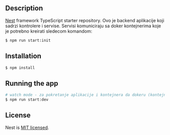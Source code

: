 

## Description

[Nest](https://github.com/nestjs/nest) framework TypeScript starter repository.
Ovo je backend aplikacije koji sadrzi kontrolere i servise. Servisi komuniciraju sa doker kontejnerima koje je potrebno kreirati sledecom komandom:

```bash
$ npm run start:init
```

## Installation

```bash
$ npm install
```

## Running the app

```bash
# watch mode - za pokretanje aplikacije i kontejnera da dokeru (kontejneri se automatski pokrecu u pozadini)
$ npm run start:dev
```



## License

Nest is [MIT licensed](LICENSE).
